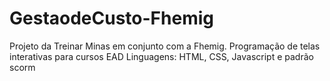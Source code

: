 # GestaodeCusto-Fhemig
Projeto da Treinar Minas em conjunto com a Fhemig. Programação de telas interativas para cursos EAD
Linguagens: HTML, CSS, Javascript e padrão scorm
